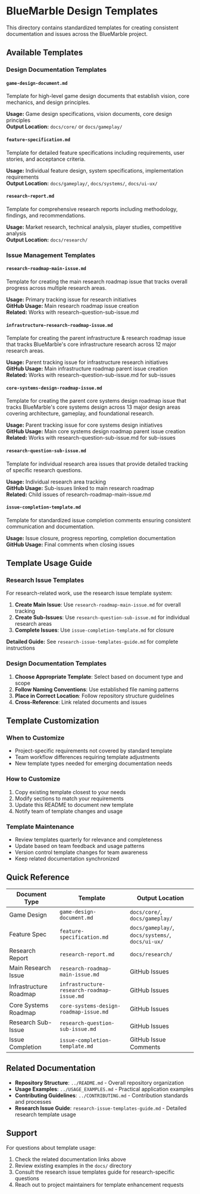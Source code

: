 # BlueMarble Design Templates

This directory contains standardized templates for creating consistent documentation and issues across the BlueMarble project.

## Available Templates

### Design Documentation Templates

#### `game-design-document.md`
Template for high-level game design documents that establish vision, core mechanics, and design principles.

**Usage:** Game design specifications, vision documents, core design principles  
**Output Location:** `docs/core/` or `docs/gameplay/`

#### `feature-specification.md`
Template for detailed feature specifications including requirements, user stories, and acceptance criteria.

**Usage:** Individual feature design, system specifications, implementation requirements  
**Output Location:** `docs/gameplay/`, `docs/systems/`, `docs/ui-ux/`

#### `research-report.md`
Template for comprehensive research reports including methodology, findings, and recommendations.

**Usage:** Market research, technical analysis, player studies, competitive analysis  
**Output Location:** `docs/research/`

### Issue Management Templates

#### `research-roadmap-main-issue.md`
Template for creating the main research roadmap issue that tracks overall progress across multiple research areas.

**Usage:** Primary tracking issue for research initiatives  
**GitHub Usage:** Main research roadmap issue creation  
**Related:** Works with research-question-sub-issue.md

#### `infrastructure-research-roadmap-issue.md`
Template for creating the parent infrastructure & research roadmap issue that tracks BlueMarble's core infrastructure research across 12 major research areas.

**Usage:** Parent tracking issue for infrastructure research initiatives  
**GitHub Usage:** Main infrastructure roadmap parent issue creation  
**Related:** Works with research-question-sub-issue.md for sub-issues

#### `core-systems-design-roadmap-issue.md`
Template for creating the parent core systems design roadmap issue that tracks BlueMarble's core systems
design across 13 major design areas covering architecture, gameplay, and foundational research.

**Usage:** Parent tracking issue for core systems design initiatives  
**GitHub Usage:** Main core systems design roadmap parent issue creation  
**Related:** Works with research-question-sub-issue.md for sub-issues

#### `research-question-sub-issue.md`
Template for individual research area issues that provide detailed tracking of specific research questions.

**Usage:** Individual research area tracking  
**GitHub Usage:** Sub-issues linked to main research roadmap  
**Related:** Child issues of research-roadmap-main-issue.md

#### `issue-completion-template.md`
Template for standardized issue completion comments ensuring consistent communication and documentation.

**Usage:** Issue closure, progress reporting, completion documentation  
**GitHub Usage:** Final comments when closing issues

## Template Usage Guide

### Research Issue Templates

For research-related work, use the research issue template system:

1. **Create Main Issue**: Use `research-roadmap-main-issue.md` for overall tracking
2. **Create Sub-Issues**: Use `research-question-sub-issue.md` for individual research areas
3. **Complete Issues**: Use `issue-completion-template.md` for closure

**Detailed Guide:** See `research-issue-templates-guide.md` for complete instructions

### Design Documentation Templates

1. **Choose Appropriate Template**: Select based on document type and scope
2. **Follow Naming Conventions**: Use established file naming patterns
3. **Place in Correct Location**: Follow repository structure guidelines
4. **Cross-Reference**: Link related documents and issues

## Template Customization

### When to Customize
- Project-specific requirements not covered by standard template
- Team workflow differences requiring template adjustments
- New template types needed for emerging documentation needs

### How to Customize
1. Copy existing template closest to your needs
2. Modify sections to match your requirements
3. Update this README to document new template
4. Notify team of template changes and usage

### Template Maintenance
- Review templates quarterly for relevance and completeness
- Update based on team feedback and usage patterns
- Version control template changes for team awareness
- Keep related documentation synchronized

## Quick Reference

| Document Type | Template | Output Location |
|---------------|----------|-----------------|
| Game Design | `game-design-document.md` | `docs/core/`, `docs/gameplay/` |
| Feature Spec | `feature-specification.md` | `docs/gameplay/`, `docs/systems/`, `docs/ui-ux/` |
| Research Report | `research-report.md` | `docs/research/` |
| Main Research Issue | `research-roadmap-main-issue.md` | GitHub Issues |
| Infrastructure Roadmap | `infrastructure-research-roadmap-issue.md` | GitHub Issues |
| Core Systems Roadmap | `core-systems-design-roadmap-issue.md` | GitHub Issues |
| Research Sub-Issue | `research-question-sub-issue.md` | GitHub Issues |
| Issue Completion | `issue-completion-template.md` | GitHub Issue Comments |

## Related Documentation

- **Repository Structure**: `../README.md` - Overall repository organization
- **Usage Examples**: `../USAGE_EXAMPLES.md` - Practical application examples  
- **Contributing Guidelines**: `../CONTRIBUTING.md` - Contribution standards and processes
- **Research Issue Guide**: `research-issue-templates-guide.md` - Detailed research template usage

## Support

For questions about template usage:
1. Check the related documentation links above
2. Review existing examples in the `docs/` directory
3. Consult the research issue templates guide for research-specific questions
4. Reach out to project maintainers for template enhancement requests